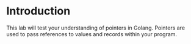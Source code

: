 # Introduction

This lab will test your understanding of pointers in Golang. Pointers are used to pass references to values and records within your program.
